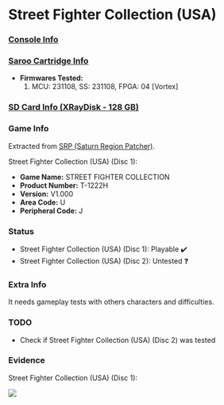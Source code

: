 # Street Fighter Collection (USA)

### [Console Info](../../../../../Info/Consoles/VA13/README.md)

### [Saroo Cartridge Info](../../../../../Info/Cartridges/RetroGameParadiseStore/1.32F/README.md)

- <b>Firmwares Tested:</b>
  1. MCU: 231108, SS: 231108, FPGA: 04 [Vortex]

### [SD Card Info (XRayDisk - 128 GB)](../../../../../Info/SdCards/XRayDisk/128GB/fat32/README.md)

### Game Info

Extracted from [SRP (Saturn Region Patcher)](https://segaxtreme.net/resources/saturn-region-patcher.81/download).

Street Fighter Collection (USA) (Disc 1):

- <b>Game Name:</b> STREET FIGHTER COLLECTION
- <b>Product Number:</b> T-1222H
- <b>Version:</b> V1.000
- <b>Area Code:</b> U
- <b>Peripheral Code:</b> J

### Status

- Street Fighter Collection (USA) (Disc 1): Playable :heavy_check_mark:
- Street Fighter Collection (USA) (Disc 2): Untested :question:

### Extra Info

It needs gameplay tests with others characters and difficulties.

### TODO

- Check if Street Fighter Collection (USA) (Disc 2) was tested

### Evidence

Street Fighter Collection (USA) (Disc 1):

[![](https://img.youtube.com/vi/AnQANMErggE/0.jpg)](https://www.youtube.com/watch?v=AnQANMErggE)
